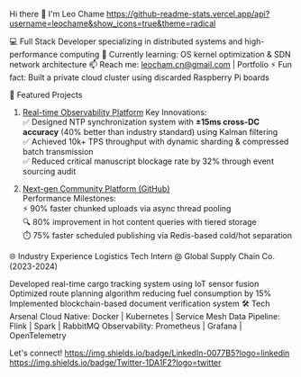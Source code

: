 Hi there 👋 I'm Leo Chame
https://github-readme-stats.vercel.app/api?username=leochame&show_icons=true&theme=radical

💻 ​Full Stack Developer specializing in distributed systems and high-performance computing
🌱 ​Currently learning: OS kernel optimization & SDN network architecture
📫 ​Reach me: leocham.cn@gmail.com | Portfolio
⚡ ​Fun fact: Built a private cloud cluster using discarded Raspberry Pi boards

🚀 Featured Projects
1. [Real-time Observability Platform](https://github.com/leochame/adam-monitor)
Key Innovations:   
✅ Designed NTP synchronization system with ​**±15ms cross-DC accuracy** (40% better than industry standard) using Kalman filtering   
✅ Achieved ​10k+ TPS throughput with dynamic sharding & compressed batch transmission   
✅ Reduced critical manuscript blockage rate by ​32% through event sourcing audit   

2. [Next-gen Community Platform (GitHub)](https://github.com/leochame/adam-forum-backend)   
Performance Milestones:   
⚡ ​90% faster chunked uploads via async thread pooling   
🔍 ​80% improvement in hot content queries with tiered storage   
⏱️ ​75% faster scheduled publishing via Redis-based cold/hot separation    

🌐 Industry Experience
Logistics Tech Intern @ Global Supply Chain Co. (2023-2024)

Developed real-time cargo tracking system using IoT sensor fusion
Optimized route planning algorithm reducing fuel consumption by ​15%
Implemented blockchain-based document verification system
🛠️ Tech Arsenal
Cloud Native: Docker | Kubernetes | Service Mesh
Data Pipeline: Flink | Spark | RabbitMQ
Observability: Prometheus | Grafana | OpenTelemetry

Let's connect!
https://img.shields.io/badge/LinkedIn-0077B5?logo=linkedin
https://img.shields.io/badge/Twitter-1DA1F2?logo=twitter
